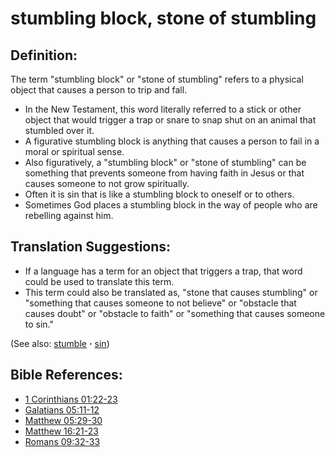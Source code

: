 # stumbling block, stone of stumbling #

## Definition: ##

The term "stumbling block" or "stone of stumbling" refers to a physical object that causes a person to trip and fall.

* In the New Testament, this word literally referred to a stick or other object that would trigger a trap or snare to snap shut on an animal that stumbled over it.
* A figurative stumbling block is anything that causes a person to fail in a moral or spiritual sense.
* Also figuratively, a "stumbling block" or "stone of stumbling" can be something that prevents someone from having faith in Jesus or that causes someone to not grow spiritually.
* Often it is sin that is like a stumbling block to oneself or to others.
* Sometimes God places a stumbling block in the way of people who are rebelling against him.

## Translation Suggestions: ##

* If a language has a term for an object that triggers a trap, that word could be used to translate this term.
* This term could also be translated as, "stone that causes stumbling" or "something that causes someone to not believe" or "obstacle that causes doubt" or "obstacle to faith" or "something that causes someone to sin."

(See also: [stumble](../other/stumble.md) **·** [sin](../kt/sin.md))

## Bible References: ##

* [1 Corinthians 01:22-23](https://door43.org/en/bible/notes/1co/01/22)
* [Galatians 05:11-12](https://door43.org/en/bible/notes/gal/05/11)
* [Matthew 05:29-30](https://door43.org/en/bible/notes/mat/05/29)
* [Matthew 16:21-23](https://door43.org/en/bible/notes/mat/16/21)
* [Romans 09:32-33](https://door43.org/en/bible/notes/rom/09/32)

